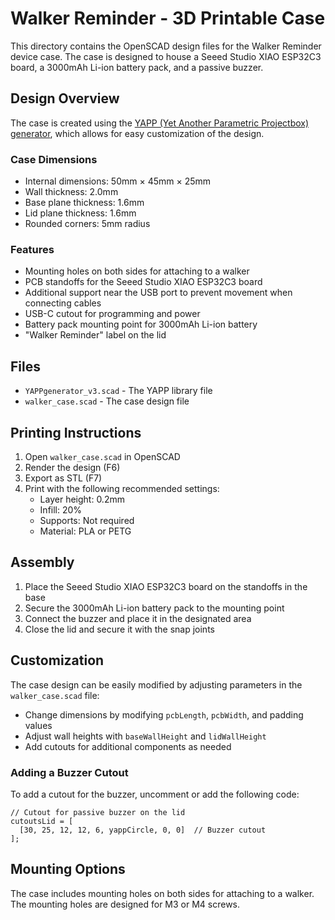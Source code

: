 # Walker Reminder - 3D Printable Case

This directory contains the OpenSCAD design files for the Walker Reminder device case. The case is designed to house a Seeed Studio XIAO ESP32C3 board, a 3000mAh Li-ion battery pack, and a passive buzzer.

## Design Overview

The case is created using the [YAPP (Yet Another Parametric Projectbox) generator](https://github.com/mrWheel/YAPP_Box), which allows for easy customization of the design.

### Case Dimensions

- Internal dimensions: 50mm × 45mm × 25mm
- Wall thickness: 2.0mm
- Base plane thickness: 1.6mm
- Lid plane thickness: 1.6mm
- Rounded corners: 5mm radius

### Features

- Mounting holes on both sides for attaching to a walker
- PCB standoffs for the Seeed Studio XIAO ESP32C3 board
- Additional support near the USB port to prevent movement when connecting cables
- USB-C cutout for programming and power
- Battery pack mounting point for 3000mAh Li-ion battery
- "Walker Reminder" label on the lid

## Files

- `YAPPgenerator_v3.scad` - The YAPP library file
- `walker_case.scad` - The case design file

## Printing Instructions

1. Open `walker_case.scad` in OpenSCAD
2. Render the design (F6)
3. Export as STL (F7)
4. Print with the following recommended settings:
   - Layer height: 0.2mm
   - Infill: 20%
   - Supports: Not required
   - Material: PLA or PETG

## Assembly

1. Place the Seeed Studio XIAO ESP32C3 board on the standoffs in the base
2. Secure the 3000mAh Li-ion battery pack to the mounting point
3. Connect the buzzer and place it in the designated area
4. Close the lid and secure it with the snap joints

## Customization

The case design can be easily modified by adjusting parameters in the `walker_case.scad` file:

- Change dimensions by modifying `pcbLength`, `pcbWidth`, and padding values
- Adjust wall heights with `baseWallHeight` and `lidWallHeight`
- Add cutouts for additional components as needed

### Adding a Buzzer Cutout

To add a cutout for the buzzer, uncomment or add the following code:

```scad
// Cutout for passive buzzer on the lid
cutoutsLid = [
  [30, 25, 12, 12, 6, yappCircle, 0, 0]  // Buzzer cutout
];
```

## Mounting Options

The case includes mounting holes on both sides for attaching to a walker. The mounting holes are designed for M3 or M4 screws.